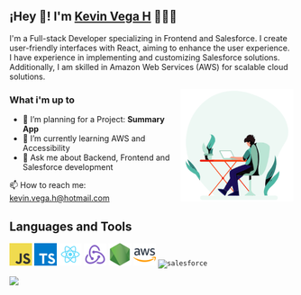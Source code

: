 ## ¡Hey 👋! I'm [Kevin Vega H](https://github.com/kevinvegah?tab=repositories) 👨🏻‍💻

I'm a Full-stack Developer specializing in Frontend and Salesforce. I create user-friendly interfaces with React, aiming to enhance the user experience. I have experience in implementing and customizing Salesforce solutions. Additionally, I am skilled in Amazon Web Services (AWS) for scalable cloud solutions.

<img align="right" alt="Person coding gif" src="https://github.com/chandan-reddy-k/chandan-reddy-k/blob/master/assets/coding.gif" width="200" />

### What i'm up to
- 🔭 I’m planning for a Project: **Summary App**
- 🌱 I’m currently learning AWS and Accessibility
- 💬 Ask me about Backend, Frontend and Salesforce development

📫 How to reach me: kevin.vega.h@hotmail.com

## Languages and Tools

<code><img src="https://raw.githubusercontent.com/github/explore/80688e429a7d4ef2fca1e82350fe8e3517d3494d/topics/javascript/javascript.png" height="40"/></code>
<code><img src="https://raw.githubusercontent.com/github/explore/80688e429a7d4ef2fca1e82350fe8e3517d3494d/topics/typescript/typescript.png" height="40"/></code>
<code><img src="https://raw.githubusercontent.com/github/explore/80688e429a7d4ef2fca1e82350fe8e3517d3494d/topics/react/react.png" height="40"/></code>
<code><img src="https://github.com/chandan-reddy-k/chandan-reddy-k/blob/master/assets/redux.png" height="40"/></code>
<code><img src="https://raw.githubusercontent.com/github/explore/80688e429a7d4ef2fca1e82350fe8e3517d3494d/topics/nodejs/nodejs.png" height="40"></code>
<code><img src="https://github.com/chandan-reddy-k/chandan-reddy-k/blob/master/assets/aws.png" height="40"></code>
<code><img src="https://cdn.icon-icons.com/icons2/2699/PNG/512/salesforce_logo_icon_170764.png" alt="salesforce" height="40"/></code>

<img src="https://github-readme-stats.vercel.app/api/top-langs/?username=kevinvegah&layout=compact" />

<!--
**kevinvegah/kevinvegah** is a ✨ _special_ ✨ repository because its `README.md` (this file) appears on your GitHub profile.

Here are some ideas to get you started:

[![JavaScript](https://img.shields.io/badge/-JavaScript-black?style=flat&logo=javascript)](https://github.com/kevinvegah)
[![TypeScript](https://img.shields.io/badge/-TypeScript-black?style=flat&logo=typescript)](https://github.com/kevinvegah)
[![HTML5](https://img.shields.io/badge/-HTML5-E34F26?style=flat&logo=html5&logoColor=white)](https://github.com/kevinvegah)
[![CSS3](https://img.shields.io/badge/-CSS3-1572B6?style=flat&logo=css3)](https://github.com/kevinvegah)
[![React](https://img.shields.io/badge/-React-black?style=flat&logo=react)](https://github.com/kevinvegah)
[![Nodejs](https://img.shields.io/badge/-Nodejs-green?style=flat&logo=Node.js)](https://github.com/kevinvegah)  
[![Docker](https://img.shields.io/badge/-Docker-black?style=flat&logo=docker)](https://github.com/kevinvegah)
[![AWS](https://img.shields.io/badge/-AWS-orange?style=flat&logo=amazon&logoColor=white)](https://github.com/kevinvegah) 
[![MongoDB](https://img.shields.io/badge/-MongoDB-4DB33D?style=flat&logo=mongodb&logoColor=FFFFFF)](https://github.com/kevinvegah)
[![JSON](https://img.shields.io/badge/-json-02569B?style=flat&logo=json)](https://github.com/kevinvegah) 
[![Git](http://img.shields.io/badge/-Git-F1502F?style=flat&logo=git&logoColor=FFFFFF)](https://github.com/kevinvegah)
[![VScode](http://img.shields.io/badge/-VS%20Code-007ACC?style=flat&logo=visual%20studio%20code&logoColor=white)](https://github.com/kevinvegah) 

- 🔭 I’m currently working on ...
- 🌱 I’m currently learning ...
- 👯 I’m looking to collaborate on ...
- 🤔 I’m looking for help with ...
- 💬 Ask me about ...
- 📫 How to reach me: ...
- 😄 Pronouns: ...
- ⚡ Fun fact: ...
-->
